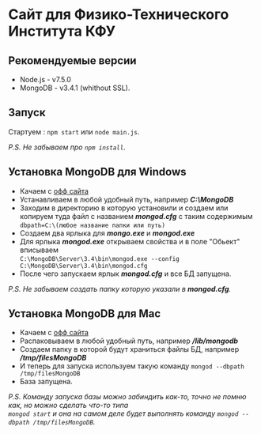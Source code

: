 # Cайт для Физико-Технического Института КФУ
## Рекомендуемые версии
* Node.js - v7.5.0
* MongoDB - v3.4.1 (whithout SSL).

## Запуск

Стартуем : `npm start` или `node main.js`.

_P.S. Не забываем про `npm install`._
## Установка MongoDB для Windows
* Качаем с [офф сайта](https://www.mongodb.com)
* Устанавливаем в любой удобный путь, например ***С:\MongoDB***
* Заходим в директорию в которую установили и создаем или копируем туда файл с названием ***mongod.cfg*** с таким содержимым
`dbpath=C:\(любое название папки или путь)`
* Создаем два ярлыка для ***mongo.exe*** и ***mongod.exe***
* Для ярлыка ***mongod.exe*** открываем свойства и в поле "Обьект" вписываем  
`C:\MongoDB\Server\3.4\bin\mongod.exe --config C:\MongoDB\Server\3.4\bin\mongod.cfg`
* После чего запускаем ярлык ***mongod.cfg*** и все БД запущена.

_P.S. Не забываем создать папку которую указали в **mongod.cfg**._

## Установка MongoDB для Mac
* Качаем с [офф сайта](https://www.mongodb.com)
* Распаковываем в любой удобный путь, например ***/lib/mongodb***
* Создаем папку в которой будут храниться файлы БД, например ***/tmp/filesMongoDB***
* И теперь для запуска используем такую команду `mongod --dbpath /tmp/filesMongoDB`
* База запущена.

_P.S. Команду запуска базы можно забиндить как-то, точно не помню как, но можно сделать что-то типа   
`mongod start` и она на самом деле будет выполнять команду `mongod --dbpath /tmp/filesMongoDB`._
